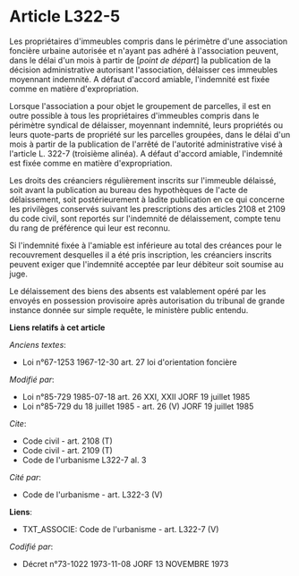 # Article L322-5

Les propriétaires d'immeubles compris dans le périmètre d'une association foncière urbaine autorisée et n'ayant pas adhéré à
l'association peuvent, dans le délai d'un mois à partir de [*point de départ*] la publication de la décision administrative
autorisant l'association, délaisser ces immeubles moyennant indemnité. A défaut d'accord amiable, l'indemnité est fixée comme
en matière d'expropriation.

Lorsque l'association a pour objet le groupement de parcelles, il est en outre possible à tous les propriétaires d'immeubles
compris dans le périmètre syndical de délaisser, moyennant indemnité, leurs propriétés ou leurs quote-parts de propriété sur
les parcelles groupées, dans le délai d'un mois à partir de la publication de l'arrêté de l'autorité administrative visé à
l'article L. 322-7 (troisième alinéa). A défaut d'accord amiable, l'indemnité est fixée comme en matière d'expropriation.

Les droits des créanciers régulièrement inscrits sur l'immeuble délaissé, soit avant la publication au bureau des hypothèques
de l'acte de délaissement, soit postérieurement à ladite publication en ce qui concerne les privilèges conservés suivant les
prescriptions des articles 2108 et 2109 du code civil, sont reportés sur l'indemnité de délaissement, compte tenu du rang de
préférence qui leur est reconnu.

Si l'indemnité fixée à l'amiable est inférieure au total des créances pour le recouvrement desquelles il a été pris
inscription, les créanciers inscrits peuvent exiger que l'indemnité acceptée par leur débiteur soit soumise au juge.

Le délaissement des biens des absents est valablement opéré par les envoyés en possession provisoire après autorisation du
tribunal de grande instance donnée sur simple requête, le ministère public entendu.

**Liens relatifs à cet article**

_Anciens textes_:

  - Loi n°67-1253 1967-12-30 art. 27 loi d'orientation foncière

_Modifié par_:

  - Loi n°85-729 1985-07-18 art. 26 XXI, XXII JORF 19 juillet 1985
  - Loi n°85-729 du 18 juillet 1985 - art. 26 (V) JORF 19 juillet 1985

_Cite_:

  - Code civil - art. 2108 (T)
  - Code civil - art. 2109 (T)
  - Code de l'urbanisme L322-7 al. 3

_Cité par_:

  - Code de l'urbanisme - art. L322-3 (V)

**Liens**:

  - TXT_ASSOCIE: Code de l'urbanisme - art. L322-7 (V)

_Codifié par_:

  - Décret n°73-1022 1973-11-08 JORF 13 NOVEMBRE 1973
